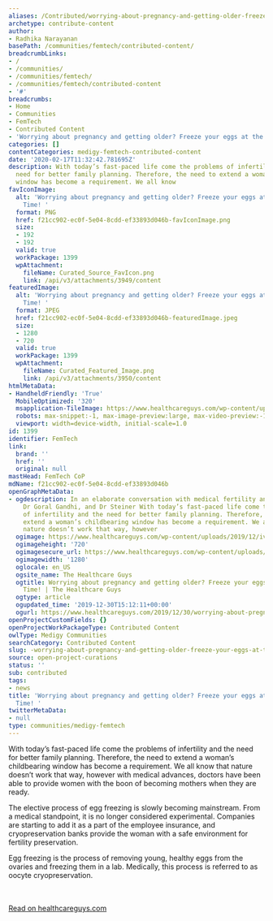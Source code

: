 ```yaml
---
aliases: /Contributed/worrying-about-pregnancy-and-getting-older-freeze-your-eggs-at-the-right-time
archetype: contribute-content
author:
- Radhika Narayanan
basePath: /communities/femtech/contributed-content/
breadcrumbLinks:
- /
- /communities/
- /communities/femtech/
- /communities/femtech/contributed-content
- '#'
breadcrumbs:
- Home
- Communities
- FemTech
- Contributed Content
- 'Worrying about pregnancy and getting older? Freeze your eggs at the Right Time! '
categories: []
contentCategories: medigy-femtech-contributed-content
date: '2020-02-17T11:32:42.781695Z'
description: With today’s fast-paced life come the problems of infertility and the
  need for better family planning. Therefore, the need to extend a woman’s childbearing
  window has become a requirement. We all know
favIconImage:
  alt: 'Worrying about pregnancy and getting older? Freeze your eggs at the Right
    Time! '
  format: PNG
  href: f21cc902-ec0f-5e04-8cdd-ef33893d046b-favIconImage.png
  size:
  - 192
  - 192
  valid: true
  workPackage: 1399
  wpAttachment:
    fileName: Curated_Source_FavIcon.png
    link: /api/v3/attachments/3949/content
featuredImage:
  alt: 'Worrying about pregnancy and getting older? Freeze your eggs at the Right
    Time! '
  format: JPEG
  href: f21cc902-ec0f-5e04-8cdd-ef33893d046b-featuredImage.jpeg
  size:
  - 1280
  - 720
  valid: true
  workPackage: 1399
  wpAttachment:
    fileName: Curated_Featured_Image.png
    link: /api/v3/attachments/3950/content
htmlMetaData:
- HandheldFriendly: 'True'
  MobileOptimized: '320'
  msapplication-TileImage: https://www.healthcareguys.com/wp-content/uploads/2016/06/cropped-favicon-healthcareguys-270x270.png
  robots: max-snippet:-1, max-image-preview:large, max-video-preview:-1
  viewport: width=device-width, initial-scale=1.0
id: 1399
identifier: FemTech
link:
  brand: ''
  href: ''
  original: null
mastHead: FemTech CoP
mdName: f21cc902-ec0f-5e04-8cdd-ef33893d046b
openGraphMetaData:
- ogdescription: In an elaborate conversation with medical fertility and IVF specialists
    Dr Goral Gandhi, and Dr Steiner With today’s fast-paced life come the problems
    of infertility and the need for better family planning. Therefore, the need to
    extend a woman’s childbearing window has become a requirement. We all know that
    nature doesn’t work that way, however
  ogimage: https://www.healthcareguys.com/wp-content/uploads/2019/12/ivf-1514174_1280.png
  ogimageheight: '720'
  ogimagesecure_url: https://www.healthcareguys.com/wp-content/uploads/2019/12/ivf-1514174_1280.png
  ogimagewidth: '1280'
  oglocale: en_US
  ogsite_name: The Healthcare Guys
  ogtitle: Worrying about pregnancy and getting older? Freeze your eggs at the Right
    Time! | The Healthcare Guys
  ogtype: article
  ogupdated_time: '2019-12-30T15:12:11+00:00'
  ogurl: https://www.healthcareguys.com/2019/12/30/worrying-about-pregnancy-and-getting-older-freeze-your-eggs-at-the-right-time/
openProjectCustomFields: {}
openProjectWorkPackageType: Contributed Content
owlType: Medigy Communities
searchCategory: Contributed Content
slug: -worrying-about-pregnancy-and-getting-older-freeze-your-eggs-at-the-right-time
source: open-project-curations
status: ''
sub: contributed
tags:
- news
title: 'Worrying about pregnancy and getting older? Freeze your eggs at the Right
  Time! '
twitterMetaData:
- null
type: communities/medigy-femtech
---
```


With today’s fast-paced life come the problems of infertility and the need for better family planning. Therefore, the need to extend a woman’s childbearing window has become a requirement. We all know that nature doesn’t work that way, however with medical advances, doctors have been able to provide women with the boon of becoming mothers when they are ready.

The elective process of egg freezing is slowly becoming mainstream. From a medical standpoint, it is no longer considered experimental. Companies are starting to add it as a part of the employee insurance, and cryopreservation banks provide the woman with a safe environment for fertility preservation.

Egg freezing is the process of removing young, healthy eggs from the ovaries and freezing them in a lab. Medically, this process is referred to as oocyte cryopreservation.

<br><br><a target="_blank" href=https://www.healthcareguys.com/2019/12/30/worrying-about-pregnancy-and-getting-older-freeze-your-eggs-at-the-right-time/>Read on healthcareguys.com</a>
